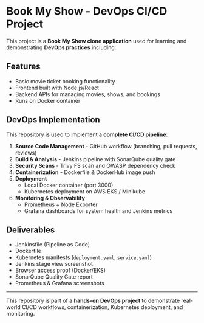 
#  Book My Show - DevOps CI/CD Project

This project is a **Book My Show clone application** used for learning and demonstrating **DevOps practices** including:

## Features
- Basic movie ticket booking functionality
- Frontend built with Node.js/React
- Backend APIs for managing movies, shows, and bookings
- Runs on Docker container

##  DevOps Implementation
This repository is used to implement a **complete CI/CD pipeline**:
1. **Source Code Management** - GitHub workflow (branching, pull requests, reviews)
2. **Build & Analysis** - Jenkins pipeline with SonarQube quality gate
3. **Security Scans** - Trivy FS scan and OWASP dependency check
4. **Containerization** - Dockerfile & DockerHub image push
5. **Deployment**  
   - Local Docker container (port 3000)  
   - Kubernetes deployment on AWS EKS / Minikube
6. **Monitoring & Observability**  
   - Prometheus + Node Exporter  
   - Grafana dashboards for system health and Jenkins metrics

##  Deliverables
- Jenkinsfile (Pipeline as Code)
- Dockerfile
- Kubernetes manifests (`deployment.yaml`, `service.yaml`)
- Jenkins stage view screenshot
- Browser access proof (Docker/EKS)
- SonarQube Quality Gate report
- Prometheus & Grafana screenshots

---

 This repository is part of a **hands-on DevOps project** to demonstrate real-world CI/CD workflows, containerization, Kubernetes deployment, and monitoring.
